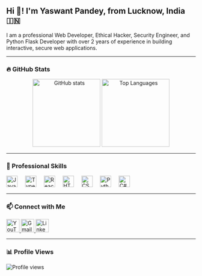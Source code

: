 <h2 align="left">Hi 👋! I'm Yaswant Pandey, from Lucknow, India 🇮🇳</h2>
<p align="left">I am a professional Web Developer, Ethical Hacker, Security Engineer, and Python Flask Developer with over 2 years of experience in building interactive, secure web applications.</p>

---

### 🔥 GitHub Stats

<div align="center">
  <img src="https://github-readme-stats.vercel.app/api?username=indianhacker12&show_icons=true&theme=radical&hide_border=false" height="180" alt="GitHub stats" />
  <img src="https://github-readme-stats.vercel.app/api/top-langs?username=indianhacker12&layout=compact&theme=radical&hide_border=false" height="180" alt="Top Languages" />
</div>

---

### 💼 Professional Skills

<div align="left">
  <img src="https://cdn.jsdelivr.net/gh/devicons/devicon/icons/javascript/javascript-original.svg" height="30" alt="JavaScript" title="JavaScript" />
  <img width="12" />
  <img src="https://cdn.jsdelivr.net/gh/devicons/devicon/icons/typescript/typescript-original.svg" height="30" alt="TypeScript" title="TypeScript" />
  <img width="12" />
  <img src="https://cdn.jsdelivr.net/gh/devicons/devicon/icons/react/react-original.svg" height="30" alt="React" title="React" />
  <img width="12" />
  <img src="https://cdn.jsdelivr.net/gh/devicons/devicon/icons/html5/html5-original.svg" height="30" alt="HTML5" title="HTML5" />
  <img width="12" />
  <img src="https://cdn.jsdelivr.net/gh/devicons/devicon/icons/css3/css3-original.svg" height="30" alt="CSS3" title="CSS3" />
  <img width="12" />
  <img src="https://cdn.jsdelivr.net/gh/devicons/devicon/icons/python/python-original.svg" height="30" alt="Python" title="Python" />
  <img width="12" />
  <img src="https://cdn.jsdelivr.net/gh/devicons/devicon/icons/csharp/csharp-original.svg" height="30" alt="C#" title="C#" />
</div>

---

### 📫 Connect with Me

<div align="left">
  <a href="https://www.youtube.com/@intermediateladka" target="_blank">
    <img src="https://img.shields.io/static/v1?message=YouTube&logo=youtube&label=&color=FF0000&logoColor=white&style=for-the-badge" height="35" alt="YouTube" />
  </a>
  <a href="mailto:mrindianh27@gmail.com" target="_blank">
    <img src="https://img.shields.io/static/v1?message=Gmail&logo=gmail&label=&color=D14836&logoColor=white&style=for-the-badge" height="35" alt="Gmail" />
  </a>
  <a href="http://www.linkedin.com/in/yeshwant-pandey-2a8367226" target="_blank">
    <img src="https://img.shields.io/static/v1?message=LinkedIn&logo=linkedin&label=&color=0077B5&logoColor=white&style=for-the-badge" height="35" alt="LinkedIn" />
  </a>
</div>

---

### 📊 Profile Views

<p align="left">
  <img src="https://komarev.com/ghpvc/?username=your-username&label=Profile%20views&color=0e75b6&style=flat" alt="Profile views" />
</p>
